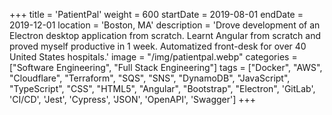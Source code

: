 +++
title = 'PatientPal'
weight = 600
startDate = 2019-08-01
endDate = 2019-12-01
location = 'Boston, MA'
description = 'Drove development of an Electron desktop application from scratch. Learnt Angular from scratch and proved myself productive in 1 week. Automatized front-desk for over 40 United States hospitals.'
image = "/img/patientpal.webp"
categories = ["Software Engineering", "Full Stack Engineering"]
tags = ["Docker", "AWS", "Cloudflare", "Terraform", "SQS", "SNS", "DynamoDB", "JavaScript", "TypeScript", "CSS", "HTML5", "Angular", "Bootstrap", "Electron", 'GitLab', 'CI/CD', 'Jest', 'Cypress', 'JSON', 'OpenAPI', 'Swagger']
+++
